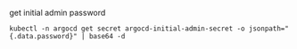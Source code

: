 get initial admin password

```
kubectl -n argocd get secret argocd-initial-admin-secret -o jsonpath="{.data.password}" | base64 -d
```
